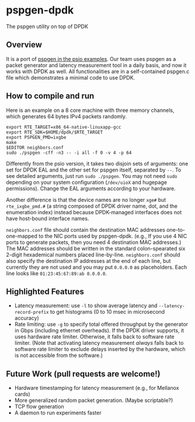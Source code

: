 # pspgen-dpdk
The pspgen utility on top of DPDK

## Overview
It is a port of [pspgen in the psio examples](https://github.com/PacketShader/Packet-IO-Engine/tree/master/samples/packet_generator).  Our team uses pspgen as a packet generator and latency measurement tool in a daily basis, and now it works with DPDK as well.
All functionalities are in a self-contained pspgen.c file which demonstrates a minimal code to use DPDK.

## How to compile and run

Here is an example on a 8 core machine with three memory channels, which generates 64 bytes IPv4 packets randomly.
```
export RTE_TARGET=x86_64-native-linuxapp-gcc
export RTE_SDK=$HOME/dpdk/$RTE_TARGET
export PSPGEN_PMD=ixgbe
make
$EDITOR neighbors.conf
sudo ./pspgen -cff -n3 -- -i all -f 0 -v 4 -p 64
```
Differently from the psio version, it takes two disjoin sets of arguments: one set for DPDK EAL and the other set for pspgen itself, separated by `--`.
To see detailed arguments, just run `sudo ./pspgen`.
You may not need `sudo` depending on your system configuration (`/dev/uioX` and hugepage permissions).
Change the EAL arguments according to your hardware.

Another difference is that the device names are no longer `xge#` but `rte_ixgbe_pmd.#` (a string composed of DPDK driver name, dot, and the enumeration index) instead because DPDK-managed interfaces does not have host-bound interface names.

`neighbors.conf` file should contain the destination MAC addresses one-to-one-mapped to the NIC ports used by pspgen-dpdk.
(e.g., If you use 4 NIC ports to generate packets, then you need 4 destination MAC addresses.)
The MAC addresses should be written in the standard colon-spearated six 2-digit hexademical numbers placed line-by-line.
`neighbors.conf` should also specify the destination IP addresses at the end of each line, but currently they are not used and you may put `0.0.0.0` as placeholders.
Each line looks like `01:23:45:67:89:ab 0.0.0.0`.

## Highlighted Features

 * Latency measurement: use `-l` to show average latency and `--latency-record-prefix` to get histograms (0 to 10 msec in microsecond accuracy)
 * Rate limiting: use `-g` to specify total offered throughput by the generator in Gbps (including ethernet overheads).  If the DPDK driver supports, it uses hardware rate limiter.  Otherwise, it falls back to software rate limiter.  (Note that activating latency measurement *always* falls back to software rate limiter to exclude delays inserted by the hardware, which is not accessible from the software.)

## Future Work (pull requests are welcome!)

 * Hardware timestamping for latency measurement (e.g., for Mellanox cards)
 * More generalized random packet generation. (Maybe scriptable?)
 * TCP flow generation
 * A daemon to run experiments faster
